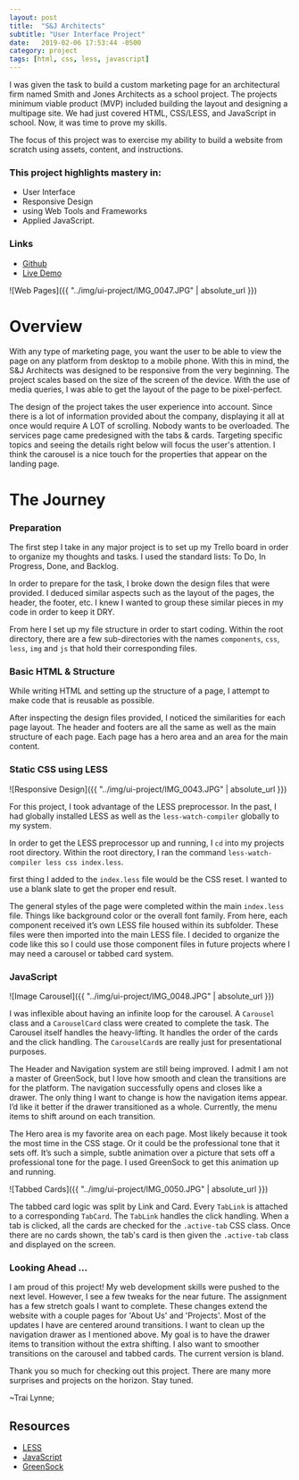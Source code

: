 ```yaml
---
layout: post
title:  "S&J Architects"
subtitle: "User Interface Project"
date:   2019-02-06 17:53:44 -0500
category: project
tags: [html, css, less, javascript]
---
```


I was given the task to build a custom marketing page for an architectural firm named Smith and Jones Architects as a school project. The projects minimum viable product (MVP) included building the layout and designing a multipage site. We had just covered HTML, CSS/LESS, and JavaScript in school. Now, it was time to prove my skills.
    
The focus of this project was to exercise my ability to build a website from scratch using assets, content, and instructions. 

### This project highlights mastery in:
- User Interface
- Responsive Design
- using Web Tools and Frameworks
- Applied JavaScript. 

### Links
- <a href='https://github.com/TraiLynne/User-Interface-Project' target='_blank'>Github</a>
- <a href='http://trailynne.org/User-Interface-Project/' target='_blank'>Live Demo</a>

![Web Pages]({{ "../img/ui-project/IMG_0047.JPG" | absolute_url }})



# Overview

With any type of marketing page, you want the user to be able to view the page on any platform from desktop to a mobile phone. With this in mind, the S&J Architects was designed to be responsive from the very beginning. The project scales based on the size of the screen of the device. With the use of media queries, I was able to get the layout of the page to be pixel-perfect.

The design of the project takes the user experience into account. Since there is a lot of information provided about the company, displaying it all at once would require A LOT of scrolling. Nobody wants to be overloaded. The services page came predesigned with the tabs & cards. Targeting specific topics and seeing the details right below will focus the user's attention. I think the carousel is a nice touch for the properties that appear on the landing page.

# The Journey
### Preparation
	
The first step I take in any major project is to set up my Trello board in order to organize my thoughts and tasks. I used the standard lists: To Do, In Progress, Done, and Backlog. 
	
In order to prepare for the task, I broke down the design files that were provided. I deduced similar aspects such as the layout of the pages, the header, the footer, etc. I knew I wanted to group these similar pieces in my code in order to keep it DRY.
	
From here I set up my file structure in order to start coding. Within the root directory, there are a few sub-directories with the names `components`, `css`, `less`, `img` and `js` that hold their corresponding files. 
### Basic HTML & Structure

While writing HTML and setting up the structure of a page, I attempt to make code that is reusable as possible.

After inspecting the design files provided, I noticed the similarities for each page layout.  The header and footers are all the same as well as the main structure of each page. Each page has a hero area and an area for the main content.
	
### Static CSS using LESS

![Responsive Design]({{ "../img/ui-project/IMG_0043.JPG" | absolute_url }})

For this project, I took advantage of the LESS preprocessor. In the past, I had globally installed LESS as well as the `less-watch-compiler` globally to my system. 

In order to get the LESS preprocessor up and running, I `cd` into my projects root directory. Within the root directory, I ran the command `less-watch-compiler less css index.less`.
    
first thing I added to the `index.less` file would be the CSS reset. I wanted to use a blank slate to get the proper end result.

The general styles of the page were completed within the main `index.less` file. Things like background color or the overall font family. From here, each component received it’s own LESS file housed within its subfolder.  These files were then imported into the main LESS file. I decided to organize the code like this so I could use those component files in future projects where I may need a carousel or tabbed card system. 

### JavaScript

![Image Carousel]({{ "../img/ui-project/IMG_0048.JPG" | absolute_url }})

I was inflexible about having an infinite loop for the carousel. A `Carousel` class and a `CarouselCard` class were created to complete the task. The Carousel itself handles the heavy-lifting. It handles the order of the cards and the click handling. The `CarouselCard`s are really just for presentational purposes.

The Header and Navigation system are still being improved. I admit I am not a master of GreenSock, but I love how smooth and clean the transitions are for the platform. The navigation successfully opens and closes like a drawer. The only thing I want to change is how the navigation items appear. I’d like it better if the drawer transitioned as a whole. Currently, the menu items to shift around on each transition.

The Hero area is my favorite area on each page. Most likely because it took the most time in the CSS stage. Or it could be the professional tone that it sets off. It’s such a simple, subtle animation over a picture that sets off a professional tone for the page. I used GreenSock to get this animation up and running.

![Tabbed Cards]({{ "../img/ui-project/IMG_0050.JPG" | absolute_url }})

The tabbed card logic was split by Link and Card. Every `TabLink` is attached to a corresponding `TabCard`. The `TabLink` handles the click handling.  When a tab is clicked, all the cards are checked for the `.active-tab` CSS class. Once there are no cards shown, the tab's card is then given the `.active-tab` class and displayed on the screen.

### Looking Ahead ...

I am proud of this project! My web development skills were pushed to the next level. However, I see a few tweaks for the near future. The assignment has a few stretch goals I want to complete. These changes extend the website with a couple pages for 'About Us' and 'Projects'. Most of the updates I have are centered around transitions. I want to clean up the navigation drawer as I mentioned above. My goal is to have the drawer items to transition without the extra shifting. I also want to smoother transitions on the carousel and tabbed cards. The current version is bland. 

Thank you so much for checking out this project. There are many more surprises and projects on the horizon. Stay tuned. 

~Trai Lynne;


## Resources
- <a href='http://lesscss.org/' taget='_blank'>LESS</a>
- <a href='https://www.javascript.com/' target='_blank'>JavaScript</a>
- <a href='https://greensock.com/' target='_blank'>GreenSock</a>